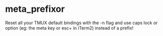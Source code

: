 # meta_prefixor
Reset all your TMUX default bindings with the -n flag and use caps lock or option (eg: the meta key or esc+ in iTerm2) instead of a prefix!
